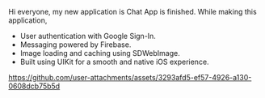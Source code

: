 Hi everyone, my new application is Chat App is finished. While making this application,

- User authentication with Google Sign-In.
- Messaging powered by Firebase.
- Image loading and caching using SDWebImage.
- Built using UIKit for a smooth and native iOS experience.

https://github.com/user-attachments/assets/3293afd5-ef57-4926-a130-0608dcb75b5d
